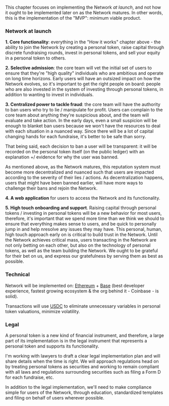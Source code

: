 This chapter focuses on implementing the Network *at launch*, and not how it ought to be implemented later on as the Network matures. In other words, this is the implementation of the "MVP": minimum viable product.

### Network at launch

**1. Core functionality**: everything in the "How it works" chapter above - the ability to join the Network by creating a personal token, raise capital through discrete fundraising rounds, invest in personal tokens, and sell your equity in a personal token to others.

**2. Selective admission**: the core team will vet the initial set of users to ensure that they're "high quality" individuals who are ambitious and operate on long time horizons. Early users will have an outsized impact on how the Network evolves, so it's important to get the right people on board: people who are also invested in the system of investing through personal tokens, in addition to wanting to invest in individuals.

**3. Centralized power to tackle fraud**: the core team will have the authority to ban users who try to lie / manipulate for profit. Users can complain to the core team about anything they're suspicious about, and the team will evaluate and take action. In the early days, even a small suspicion will be enough to blanket ban users because we won't have the resources to deal with each situation in a nuanced way. Since there will be a lot of capital changing hands for each fundraise, it's better to be safe than sorry.

That being said, each decision to ban a user will be transparent: it will be recorded on the personal token itself (on the public ledger) with an explanation +/ evidence for why the user was banned.

As mentioned above, as the Network matures, this reputation system must become more decentralized and nuanced such that users are impacted according to the severity of their lies / actions. As decentralization happens, users that might have been banned earlier, will have more ways to challenge their bans and rejoin the Network.

**4. A web application** for users to access the Network and its functionality.

**5. High touch onboarding and support**. Raising capital through personal tokens / investing in personal tokens will be a new behavior for most users, therefore, it's important that we spend more time than we think we should to ensure that everything makes sense to users, and be quick to personally jump in and help nresolve any issues they may have. This personal, human, high touch approach early on is critical to build trust in the Network. Until the Network achieves critical mass, users transacting in the Network are not only betting on each other, but also on the technology of personal tokens, as well as the team building the Network. We ought to be grateful for their bet on us, and express our gratefulness by serving them as best as possible.

### Technical

Network will be implemented on: [Ethereum](https://en.wikipedia.org/wiki/Ethereum) + [Base](https://www.base.org/) (best developer experience, fastest growing ecosystem & the org behind it - Coinbase - is solid).

Transactions will use [USDC](https://www.circle.com/usdc) to eliminate unnecessary variables in personal token valuations, minimize volatility.

### Legal

A personal token is a new kind of financial instrument, and therefore, a large part of its implementation is in the legal instrument that represents a personal token and supports its functionality.

I'm working with lawyers to draft a clear legal implementation plan and will share details when the time is right. We will approach regulations head on by treating personal tokens as securities and working to remain compliant with all laws and regulations surrounding securities such as filing a Form D for each fundraise, etc.

In addition to the legal implementation, we'll need to make compliance simple for users of the Network, through education, standardized templates and filing on behalf of users wherever possible.




